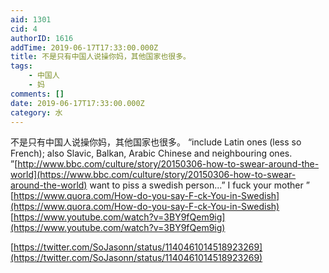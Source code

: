 ```yaml
---
aid: 1301
cid: 4
authorID: 1616
addTime: 2019-06-17T17:33:00.000Z
title: 不是只有中国人说操你妈，其他国家也很多。
tags:
    - 中国人
    - 妈
comments: []
date: 2019-06-17T17:33:00.000Z
category: 水
---
```


不是只有中国人说操你妈，其他国家也很多。 “include Latin ones (less so French); also Slavic, Balkan, Arabic Chinese and neighbouring ones. ”[http://www.bbc.com/culture/story/20150306-how-to-swear-around-the-world](https://www.bbc.com/culture/story/20150306-how-to-swear-around-the-world) want to piss a swedish person...” I fuck your mother ” [https://www.quora.com/How-do-you-say-F-ck-You-in-Swedish](https://www.quora.com/How-do-you-say-F-ck-You-in-Swedish) [https://www.youtube.com/watch?v=3BY9fQem9ig](https://www.youtube.com/watch?v=3BY9fQem9ig)

[https://twitter.com/SoJasonn/status/1140461014518923269](https://twitter.com/SoJasonn/status/1140461014518923269)
